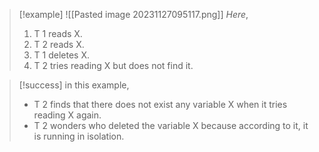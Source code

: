 >[!example] 
> ![[Pasted image 20231127095117.png]]
>*Here*,
>1. T 1 reads X.
>2. T 2 reads X.
>3. T 1 deletes X.
>4. T 2 tries reading X but does not find it.

>[!success] in this example,
>- T 2 finds that there does not exist any variable X when it tries reading X again.
>- T 2 wonders who deleted the variable X because according to it, it is running in isolation.
